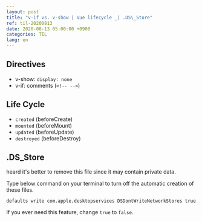 ```yaml
---
layout: post
title: "v-if vs. v-show | Vue lifecycle _| .DS\_Store"
ref: til-20200813
date: 2020-08-13 05:00:00 +0900
categories: TIL
lang: en
---
```


## Directives
- v-show: `display: none`
- v-if: comments (`<!-- -->`)

## Life Cycle
- `created` (beforeCreate)
- `mounted` (beforeMount)
- `updated` (beforeUpdate)
- `destroyed` (beforeDestroy)

## .DS\_Store
heard it's better to remove this file since it may contain private data.

Type below command on your terminal to turn off the automatic creation of these files.
```
defaults write com.apple.desktopservices DSDontWriteNetworkStores true
```

If you ever need this feature, change `true` to `false`.
